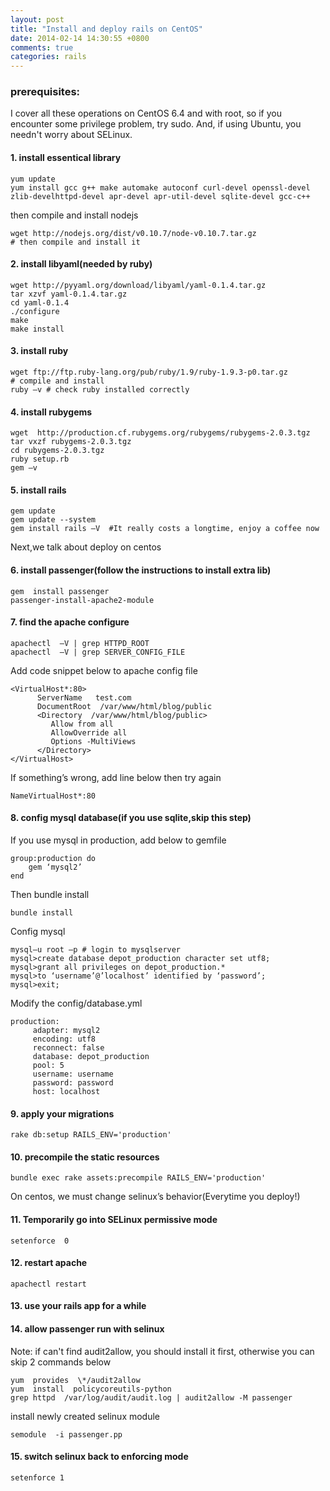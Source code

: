 ```yaml
---
layout: post
title: "Install and deploy rails on CentOS"
date: 2014-02-14 14:30:55 +0800
comments: true
categories: rails
---
```


### prerequisites:

I cover all these operations on CentOS 6.4 and with root, so if you encounter some privilege problem, try sudo. And, if using Ubuntu, you needn't worry about SELinux.

<!-- more -->

#### 1. install essentical library

	yum update
	yum install gcc g++ make automake autoconf curl-devel openssl-devel zlib-develhttpd-devel apr-devel apr-util-devel sqlite-devel gcc-c++

then compile and install nodejs

	wget http://nodejs.org/dist/v0.10.7/node-v0.10.7.tar.gz
	# then compile and install it

#### 2. install libyaml(needed by ruby)

	wget http://pyyaml.org/download/libyaml/yaml-0.1.4.tar.gz
	tar xzvf yaml-0.1.4.tar.gz
	cd yaml-0.1.4
	./configure
	make
	make install

#### 3. install ruby

	wget ftp://ftp.ruby-lang.org/pub/ruby/1.9/ruby-1.9.3-p0.tar.gz
	# compile and install
	ruby –v # check ruby installed correctly

#### 4. install rubygems

	wget  http://production.cf.rubygems.org/rubygems/rubygems-2.0.3.tgz
	tar vxzf rubygems-2.0.3.tgz
	cd rubygems-2.0.3.tgz
	ruby setup.rb
	gem –v

#### 5. install rails

	gem update
	gem update --system
	gem install rails –V  #It really costs a longtime, enjoy a coffee now

Next,we talk about deploy on centos

#### 6. install passenger(follow the instructions to install extra lib)

	gem  install passenger
	passenger-install-apache2-module

#### 7. find the apache configure

	apachectl  –V | grep HTTPD_ROOT
	apachectl  –V | grep SERVER_CONFIG_FILE

Add code snippet below to apache config file

	<VirtualHost*:80>
	      ServerName   test.com
	      DocumentRoot  /var/www/html/blog/public   
	      <Directory  /var/www/html/blog/public>
	         Allow from all
	         AllowOverride all
	         Options -MultiViews
	      </Directory>
	</VirtualHost>

If something’s wrong, add line below then try again

	NameVirtualHost*:80

#### 8. config mysql database(if you use sqlite,skip this step)

If you use mysql in production, add below to gemfile

	group:production do
	    gem ‘mysql2’
	end

Then bundle install

	bundle install

Config mysql

	mysql–u root –p # login to mysqlserver
	mysql>create database depot_production character set utf8;
	mysql>grant all privileges on depot_production.*
	mysql>to ‘username’@’localhost’ identified by ‘password’;
	mysql>exit;

Modify the config/database.yml

	production:
	     adapter: mysql2
	     encoding: utf8
	     reconnect: false
	     database: depot_production
	     pool: 5
	     username: username
	     password: password
	     host: localhost

#### 9. apply your migrations

	rake db:setup RAILS_ENV='production'

#### 10. precompile the static resources

	bundle exec rake assets:precompile RAILS_ENV='production'

On centos, we must change selinux’s behavior(Everytime you deploy!)

#### 11. Temporarily go into SELinux permissive mode

	setenforce  0

#### 12. restart apache

	apachectl restart

#### 13. use your rails app for a while

#### 14. allow passenger run with selinux

Note: if can't find audit2allow, you should install it first, otherwise you can skip 2 commands below

	yum  provides  \*/audit2allow
	yum  install  policycoreutils-python
	grep httpd  /var/log/audit/audit.log | audit2allow -M passenger

install newly created selinux module

	semodule  -i passenger.pp

#### 15. switch selinux back to enforcing mode

	setenforce 1
